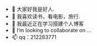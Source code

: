 - 👋 大家好我是好人.
- 👀 我喜欢读书，看电影，旅行.
- 🌱 我最近正在学习搭建个人博客
- 💞️ I’m looking to collaborate on ...
- 📫 qq：212283771

<!---
hren0315/hren0315 is a ✨ special ✨ repository because its `README.md` (this file) appears on your GitHub profile.
You can click the Preview link to take a look at your changes.
--->
